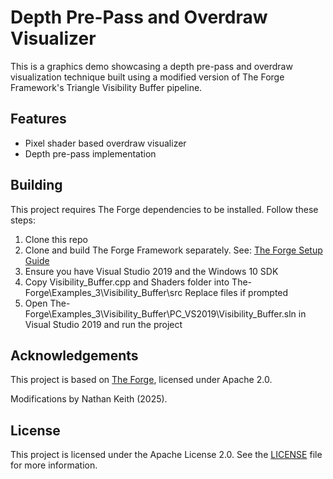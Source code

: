 # Depth Pre-Pass and Overdraw Visualizer

This is a graphics demo showcasing a depth pre-pass and overdraw visualization technique built using a modified version of The Forge Framework's Triangle Visibility Buffer pipeline.

## Features
- Pixel shader based overdraw visualizer
- Depth pre-pass implementation

## Building
This project requires The Forge dependencies to be installed. Follow these steps:

1. Clone this repo
2. Clone and build The Forge Framework separately. See: [The Forge Setup Guide](https://github.com/ConfettiFX/The-Forge)
2. Ensure you have Visual Studio 2019 and the Windows 10 SDK
3. Copy Visibility_Buffer.cpp and Shaders folder into The-Forge\Examples_3\Visibility_Buffer\src Replace files if prompted
4. Open The-Forge\Examples_3\Visibility_Buffer\PC_VS2019\Visibility_Buffer.sln
in Visual Studio 2019 and run the project

## Acknowledgements
This project is based on [The Forge](https://github.com/ConfettiFX/The-Forge), licensed under Apache 2.0.

Modifications by Nathan Keith (2025).

## License
This project is licensed under the Apache License 2.0. See the [LICENSE](LICENSE) file for more information.
